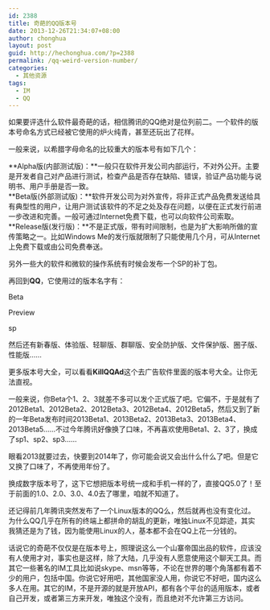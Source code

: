 ```yaml
---
id: 2388
title: 奇葩的QQ版本号
date: 2013-12-26T21:34:07+08:00
author: chonghua
layout: post
guid: http://hechonghua.com/?p=2388
permalink: /qq-weird-version-number/
categories:
  - 其他资源
tags:
  - IM
  - QQ
---
```

如果要评选什么软件最奇葩的话，相信腾讯的QQ绝对是位列前二。一个软件的版本号命名方式已经被它使用的炉火纯青，甚至还玩出了花样。

<!--more-->

一般来说，以希腊字母命名的比较重大的版本号有如下几个：

**Alpha版(内部测试版)：**一般只在软件开发公司内部运行，不对外公开。主要是开发者自己对产品进行测试，检查产品是否存在缺陷、错误，验证产品功能与说明书、用户手册是否一致。　　  
**Beta版(外部测试版)：**软件开发公司为对外宣传，将非正式产品免费发送给具有典型性的用户，让用户测试该软件的不足之处及存在问题，以便在正式发行前进一步改进和完善。一般可通过Internet免费下载，也可以向软件公司索取。**Release版(发行版)：**不是正式版，带有时间限制，也是为扩大影响所做的宣传策略之一。比如Windows Me的发行版就限制了只能使用几个月，可从Internet上免费下载或由公司免费奉送。

另外一些大的软件和微软的操作系统有时候会发布一个SP的补丁包。

再回到**QQ**，它使用过的版本名字有：

Beta

Preview

sp

然后还有新春版、体验版、轻聊版、群聊版、安全防护版、文件保护版、圈子版、性能版……

更多版本号大全，可以看看**KillQQAd**这个去广告软件里面的版本号大全。让你无法直视。

一般来说，你Beta个1、2、3就差不多可以发个正式版了吧。它偏不，于是就有了2012Beta1、2012Beta2、2012Beta3、2012Beta4、2012Beta5，然后又到了新的一年Beta发布时间2013Beta1、2013Beta2、2013Beta3、2013Beta4、2013Beta5……不过今年腾讯好像换了口味，不再喜欢使用Beta1、2、3了，换成了sp1、sp2、sp3……

眼看2013就要过去，快要到2014年了，你可能会说又会出什么什么了吧。但是它又换了口味了，不再使用年份了。

换成数字版本号了，这下它想把版本号统一成和手机一样的了，直接QQ5.0了！至于前面的1.0、2.0、3.0、4.0去了哪里，咱就不知道了。

还记得前几年腾讯突然发布了一个Linux版本的QQ么，然后就再也没有变化过。为什么QQ几乎在所有的终端上都拼命的胡乱的更新，唯独Linux不见踪迹，其实我猜还是为了钱，因为能使用Linux的人，基本都不会在QQ上花一分钱的。

话说它的奇葩不仅仅是在版本号上，照理说这么一个山寨帝国出品的软件，应该没有人使用才对，事实也是这样，除了大陆，几乎没有人愿意使用这个聊天工具。而其它一些著名的IM工具比如说skype、msn等等，不论在世界的哪个角落都有着不少的用户，包括中国。你说它好用吧，其他国家没人用，你说它不好吧，国内这么多人在用。其它的IM，不是开源的就是开放API，都有各个平台的适用版本，或者自己开发，或者第三方来开发，唯独这个没有，而且绝对不允许第三方访问。